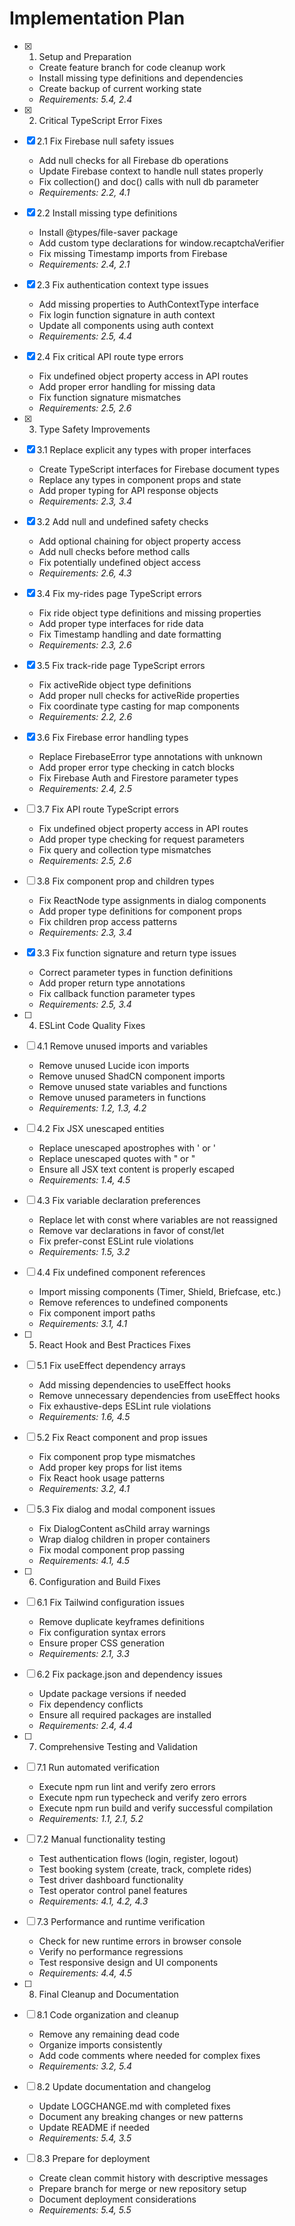 # Implementation Plan

- [x] 1. Setup and Preparation
  - Create feature branch for code cleanup work
  - Install missing type definitions and dependencies
  - Create backup of current working state
  - _Requirements: 5.4, 2.4_

- [x] 2. Critical TypeScript Error Fixes


- [x] 2.1 Fix Firebase null safety issues
  - Add null checks for all Firebase db operations
  - Update Firebase context to handle null states properly
  - Fix collection() and doc() calls with null db parameter
  - _Requirements: 2.2, 4.1_

- [x] 2.2 Install missing type definitions
  - Install @types/file-saver package
  - Add custom type declarations for window.recaptchaVerifier
  - Fix missing Timestamp imports from Firebase
  - _Requirements: 2.4, 2.1_

- [x] 2.3 Fix authentication context type issues
  - Add missing properties to AuthContextType interface
  - Fix login function signature in auth context
  - Update all components using auth context
  - _Requirements: 2.5, 4.4_

- [x] 2.4 Fix critical API route type errors
  - Fix undefined object property access in API routes
  - Add proper error handling for missing data
  - Fix function signature mismatches
  - _Requirements: 2.5, 2.6_

- [x] 3. Type Safety Improvements
- [x] 3.1 Replace explicit any types with proper interfaces

















  - Create TypeScript interfaces for Firebase document types
  - Replace any types in component props and state
  - Add proper typing for API response objects
  - _Requirements: 2.3, 3.4_

- [x] 3.2 Add null and undefined safety checks
  - Add optional chaining for object property access
  - Add null checks before method calls
  - Fix potentially undefined object access
  - _Requirements: 2.6, 4.3_

- [x] 3.4 Fix my-rides page TypeScript errors
  - Fix ride object type definitions and missing properties
  - Add proper type interfaces for ride data
  - Fix Timestamp handling and date formatting
  - _Requirements: 2.3, 2.6_

- [x] 3.5 Fix track-ride page TypeScript errors
  - Fix activeRide object type definitions
  - Add proper null checks for activeRide properties
  - Fix coordinate type casting for map components
  - _Requirements: 2.2, 2.6_

- [x] 3.6 Fix Firebase error handling types
  - Replace FirebaseError type annotations with unknown
  - Add proper error type checking in catch blocks
  - Fix Firebase Auth and Firestore parameter types
  - _Requirements: 2.4, 2.5_

- [ ] 3.7 Fix API route TypeScript errors
  - Fix undefined object property access in API routes
  - Add proper type checking for request parameters
  - Fix query and collection type mismatches
  - _Requirements: 2.5, 2.6_

- [ ] 3.8 Fix component prop and children types
  - Fix ReactNode type assignments in dialog components
  - Add proper type definitions for component props
  - Fix children prop access patterns
  - _Requirements: 2.3, 3.4_

- [x] 3.3 Fix function signature and return type issues
  - Correct parameter types in function definitions
  - Add proper return type annotations
  - Fix callback function parameter types
  - _Requirements: 2.5, 3.4_

- [ ] 4. ESLint Code Quality Fixes
- [ ] 4.1 Remove unused imports and variables
  - Remove unused Lucide icon imports
  - Remove unused ShadCN component imports
  - Remove unused state variables and functions
  - Remove unused parameters in functions
  - _Requirements: 1.2, 1.3, 4.2_

- [ ] 4.2 Fix JSX unescaped entities
  - Replace unescaped apostrophes with &apos; or &#39;
  - Replace unescaped quotes with &quot; or &#34;
  - Ensure all JSX text content is properly escaped
  - _Requirements: 1.4, 4.5_

- [ ] 4.3 Fix variable declaration preferences
  - Replace let with const where variables are not reassigned
  - Remove var declarations in favor of const/let
  - Fix prefer-const ESLint rule violations
  - _Requirements: 1.5, 3.2_

- [ ] 4.4 Fix undefined component references
  - Import missing components (Timer, Shield, Briefcase, etc.)
  - Remove references to undefined components
  - Fix component import paths
  - _Requirements: 3.1, 4.1_

- [ ] 5. React Hook and Best Practices Fixes
- [ ] 5.1 Fix useEffect dependency arrays
  - Add missing dependencies to useEffect hooks
  - Remove unnecessary dependencies from useEffect hooks
  - Fix exhaustive-deps ESLint rule violations
  - _Requirements: 1.6, 4.5_

- [ ] 5.2 Fix React component and prop issues
  - Fix component prop type mismatches
  - Add proper key props for list items
  - Fix React hook usage patterns
  - _Requirements: 3.2, 4.1_

- [ ] 5.3 Fix dialog and modal component issues
  - Fix DialogContent asChild array warnings
  - Wrap dialog children in proper containers
  - Fix modal component prop passing
  - _Requirements: 4.1, 4.5_

- [ ] 6. Configuration and Build Fixes
- [ ] 6.1 Fix Tailwind configuration issues
  - Remove duplicate keyframes definitions
  - Fix configuration syntax errors
  - Ensure proper CSS generation
  - _Requirements: 2.1, 3.3_

- [ ] 6.2 Fix package.json and dependency issues
  - Update package versions if needed
  - Fix dependency conflicts
  - Ensure all required packages are installed
  - _Requirements: 2.4, 4.4_

- [ ] 7. Comprehensive Testing and Validation
- [ ] 7.1 Run automated verification
  - Execute npm run lint and verify zero errors
  - Execute npm run typecheck and verify zero errors
  - Execute npm run build and verify successful compilation
  - _Requirements: 1.1, 2.1, 5.2_

- [ ] 7.2 Manual functionality testing
  - Test authentication flows (login, register, logout)
  - Test booking system (create, track, complete rides)
  - Test driver dashboard functionality
  - Test operator control panel features
  - _Requirements: 4.1, 4.2, 4.3_

- [ ] 7.3 Performance and runtime verification
  - Check for new runtime errors in browser console
  - Verify no performance regressions
  - Test responsive design and UI components
  - _Requirements: 4.4, 4.5_

- [ ] 8. Final Cleanup and Documentation
- [ ] 8.1 Code organization and cleanup
  - Remove any remaining dead code
  - Organize imports consistently
  - Add code comments where needed for complex fixes
  - _Requirements: 3.2, 5.4_

- [ ] 8.2 Update documentation and changelog
  - Update LOGCHANGE.md with completed fixes
  - Document any breaking changes or new patterns
  - Update README if needed
  - _Requirements: 5.4, 3.5_

- [ ] 8.3 Prepare for deployment
  - Create clean commit history with descriptive messages
  - Prepare branch for merge or new repository setup
  - Document deployment considerations
  - _Requirements: 5.4, 5.5_